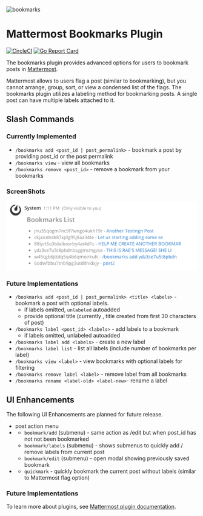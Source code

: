 <img src="https://github.com/jfrerich/mattermost-plugin-bookmarks/blob/master/assets/profile.png?raw=true" width="75" height="75" alt="bookmarks">

# Mattermost Bookmarks Plugin

[![CircleCI](https://circleci.com/gh/jfrerich/mattermost-plugin-bookmarks.svg?style=shield)](https://circleci.com/gh/jfrerich/mattermost-plugin-bookmarks)
[![Go Report Card](https://goreportcard.com/badge/github.com/jfrerich/mattermost-plugin-bookmarks)](https://goreportcard.com/report/github.com/jfrerich/mattermost-plugin-bookmarks)
<!-- [![codecov](https://codecov.io/gh/jfrerich/mattermost-plugin-bookmarks/branch/master/graph/badge.svg)](https://codecov.io/gh/jfrerich/mattermost-plugin-bookmarks) -->

The bookmarks plugin provides advanced options for users to bookmark posts in [Mattermost](https://mattermost.com).

Mattermost allows to users flag a post (similar to bookmarking), but you cannot arrange, group, sort, or view a condensed list of the flags. The bookmarks plugin utilizes a labeling method for bookmarking posts.  A single post can have multiple labels attached to it.

## Slash Commands

### Currently Implemented

* `/bookmarks add <post_id | post_permalink>` - bookmark a post by providing post_id or the post permalink
* `/bookmarks view` - view all bookmarks
* `/bookmarks remove <post_id>` - remove a bookmark from your bookmarks

### ScreenShots

![bookmarks view output](./assets/bookmarksView.png)

### Future Implementations

* `/bookmarks add <post_id | post_permalink> <title> <labels>` - bookmark a post with optional labels. 
    * if labels omitted, `unlabeled` autoadded
    * provide optional title (currently , title created from first 30
        characters of post)
* `/bookmarks label <post_id> <labels>` - add labels to a bookmark
    * if labels omitted, unlabeled autoadded
* `/bookmarks label add <labels>` - create a new label
* `/bookmarks label list` - list all labels (include number of bookmarks per label)
* `/bookmarks view <label>` - view bookmarks with optional labels for filtering
* `/bookmarks remove label <label>` - remove label from all bookmarks
* `/bookmarks rename <label-old> <label-new>`- rename a label

## UI Enhancements

The following UI Enhancements are planned for future release.

* post action menu
*   * `bookmark/add` (submenu) - same action as /edit but when post_id has not not been bookmarked
    * `bookmark/labels` (submenu) - shows submenus to quickly add / remove labels from current post
    * `bookmark/edit` (submenu) - open modal showing previously saved bookmark
*   * `quickmark` - quickly bookmark the current post without labels (similar to Mattermost flag option)

### Future Implementations

To learn more about plugins, see [Mattermost plugin documentation](https://developers.mattermost.com/extend/plugins/).
